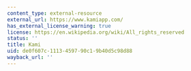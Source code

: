 ```yaml
---
content_type: external-resource
external_url: https://www.kamiapp.com/
has_external_license_warning: true
license: https://en.wikipedia.org/wiki/All_rights_reserved
status: ''
title: Kami
uid: de0f607c-1113-4597-90c1-9b40d5c98d88
wayback_url: ''
---
```

